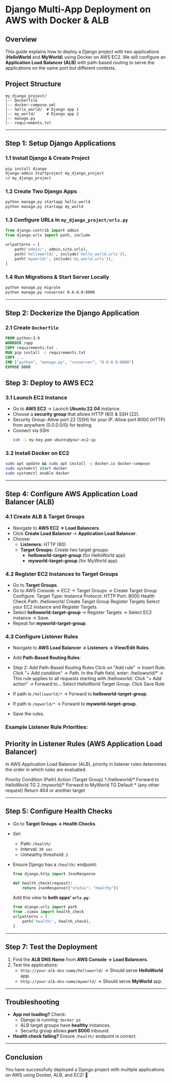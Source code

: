 # **Django Multi-App Deployment on AWS with Docker & ALB**

## **Overview**
This guide explains how to deploy a Django project with two applications (**HelloWorld** and **MyWorld**) using Docker on AWS EC2. We will configure an **Application Load Balancer (ALB)** with path-based routing to serve the applications on the same port but different contexts.

## **Project Structure**
```
my_django_project/
|-- Dockerfile
|-- docker-compose.yml
|-- hello_world/  # Django app 1
|-- my_world/     # Django app 2
|-- manage.py
|-- requirements.txt
```

---

## **Step 1: Setup Django Applications**
### **1.1 Install Django & Create Project**
```sh
pip install django
django-admin startproject my_django_project
cd my_django_project
```
### **1.2 Create Two Django Apps**
```sh
python manage.py startapp hello_world
python manage.py startapp my_world
```

### **1.3 Configure URLs in `my_django_project/urls.py`**
```python
from django.contrib import admin
from django.urls import path, include

urlpatterns = [
    path('admin/', admin.site.urls),
    path('helloworld/', include('hello_world.urls')),
    path('myworld/', include('my_world.urls')),
]
```

### **1.4 Run Migrations & Start Server Locally**
```sh
python manage.py migrate
python manage.py runserver 0.0.0.0:8000
```

---

## **Step 2: Dockerize the Django Application**

### **2.1 Create `Dockerfile`**
```dockerfile
FROM python:3.9
WORKDIR /app
COPY requirements.txt .
RUN pip install -r requirements.txt
COPY . .
CMD ["python", "manage.py", "runserver", "0.0.0.0:8000"]
EXPOSE 8000
```


## **Step 3: Deploy to AWS EC2**

### **3.1 Launch EC2 Instance**
- Go to **AWS EC2** → Launch **Ubuntu 22.04** instance.
- Choose a **security group** that allows HTTP (80) & SSH (22).
- Security Group:
Allow port 22 (SSH) for your IP.
Allow port 8000 (HTTP) from anywhere (0.0.0.0/0) for testing.
- Connect via SSH:
  ```sh
  ssh -i my-key.pem ubuntu@your-ec2-ip
  ```

### **3.2 Install Docker on EC2**
```sh
sudo apt update && sudo apt install -y docker.io docker-compose
sudo systemctl start docker
sudo systemctl enable docker
```


---

## **Step 4: Configure AWS Application Load Balancer (ALB)**

### **4.1 Create ALB & Target Groups**
- Navigate to **AWS EC2 → Load Balancers**.
- Click **Create Load Balancer** → **Application Load Balancer**.
- Choose:
  - **Listeners:** HTTP (80)
  - **Target Groups:** Create two target groups:
    - **helloworld-target-group** (for HelloWorld app)
    - **myworld-target-group** (for MyWorld app)


### **4.2 Register EC2 Instances to Target Groups**
- Go to **Target Groups**.
- Go to AWS Console → EC2 → Target Groups → Create Target Group
Configure:
Target Type: Instance
Protocol: HTTP
Port: 8000
Health Check Path: /helloworld/
Create Target Group
Register Targets
Select your EC2 instance and Register Targets.
- Select **helloworld-target-group** → Register Targets → Select EC2 instance → Save.
- Repeat for **myworld-target-group**.

### **4.3 Configure Listener Rules**
- Navigate to **AWS Load Balancer → Listeners → View/Edit Rules**.
- Add **Path-Based Routing Rules**:
-  Step 2: Add Path-Based Routing Rules
Click on "Add rule" → Insert Rule.
Click "+ Add condition" → Path.
In the Path field, enter:
/helloworld/* → This rule applies to all requests starting with /helloworld/.
Click "+ Add action" → Forward to...
Select HelloWorld Target Group.
Click Save Rule

  - If path is `/helloworld/*` → Forward to **helloworld-target-group**.
  - If path is `/myworld/*` → Forward to **myworld-target-group**.
- Save the rules.

 ### Example Listener Rule Priorities:
 ## Priority in Listener Rules (AWS Application Load Balancer)
In AWS Application Load Balancer (ALB), priority in listener rules determines the order in which rules are evaluated.

Priority	Condition (Path)	Action (Target Group)
1	/helloworld/*	Forward to HelloWorld TG
2	/myworld/*	Forward to MyWorld TG
Default	* (any other request)	Return 404 or another target

---

## **Step 5: Configure Health Checks**
- Go to **Target Groups → Health Checks**.
- Set:
  - Path: `/health/`
  - Interval: `30 sec`
  - Unhealthy threshold: `2`

  
- Ensure Django has a `/health/` endpoint:
  ```python
  from django.http import JsonResponse

  def health_check(request):
      return JsonResponse({"status": "healthy"})
  ```
  Add this view to **both apps' `urls.py`**:
  ```python
  from django.urls import path
  from .views import health_check
  urlpatterns = [
      path('health/', health_check),
  ]
  ```

---


## **Step 7: Test the Deployment**
1. Find the **ALB DNS Name** from **AWS Console → Load Balancers**.
2. Test the applications:
   - `http://your-alb-dns-name/helloworld/` → Should serve **HelloWorld** app.
   - `http://your-alb-dns-name/myworld/` → Should serve **MyWorld** app.

---

## **Troubleshooting**
- **App not loading?** Check:
  - Django is running: `docker ps`
  - ALB target groups have **healthy** instances.
  - Security group allows **port 8000** inbound.
- **Health check failing?** Ensure `/health/` endpoint is correct.

---

## **Conclusion**
You have successfully deployed a Django project with multiple applications on AWS using Docker, ALB, and EC2! 🚀

